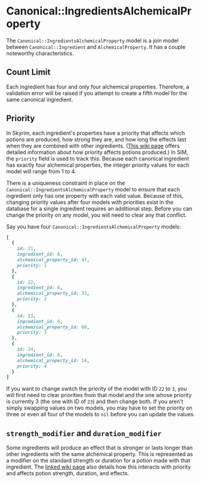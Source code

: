 # Canonical::IngredientsAlchemicalProperty

The `Canonical::IngredientsAlchemicalProperty` model is a join model between `Canonical::Ingredient` and `AlchemicalProperty`. It has a couple noteworthy characteristics.

## Count Limit

Each ingredient has four and only four alchemical properties. Therefore, a validation error will be raised if you attempt to create a fifth model for the same canonical ingredient.

## Priority

In Skyrim, each ingredient's properties have a priority that affects which potions are produced, how strong they are, and how long the effects last when they are combined with other ingredients. ([This wiki page](https://en.uesp.net/wiki/Skyrim:Alchemy_Effects) offers detailed information about how priority affects potions produced.) In SIM, the `priority` field is used to track this. Because each canonical ingredient has exactly four alchemical properties, the integer priority values for each model will range from 1 to 4.

There is a uniqueness constraint in place on the `Canonical::IngredientsAlchemicalProperty` model to ensure that each ingredient only has one property with each valid value. Because of this, changing priority values after four models with priorities exist in the database for a single ingredient requires an additional step. Before you can change the priority on any model, you will need to clear any that conflict.

Say you have four `Canonical::IngredientsAlchemicalProperty` models:
```ruby
[
  {
    id: 21,
    ingredient_id: 6,
    alchemical_property_id: 47,
    priority: 1
  },
  {
    id: 22,
    ingredient_id: 6,
    alchemical_property_id: 33,
    priority: 2
  },
  {
    id: 23,
    ingredient_id: 6,
    alchemical_property_id: 60,
    priority: 3
  },
  {
    id: 24,
    ingredient_id: 6,
    alchemical_property_id: 14,
    priority: 4
  }
]
```
If you want to change switch the priority of the model with ID `22` to `3`, you will first need to clear priorities from that model and the one whose priority is currently 3 (the one with ID of `23`) and then change both. If you aren't simply swapping values on two models, you may have to set the priority on three or even all four of the models to `nil` before you can update the values.

## `strength_modifier` and `duration_modifier`

Some ingredients will produce an effect that is stronger or lasts longer than other ingredients with the same alchemical property. This is represented as a modifier on the standard strength or duration for a potion made with that ingredient. The [linked wiki page](https://en.uesp.net/wiki/Skyrim:Alchemy_Effects) also details how this interacts with priority and affects potion strength, duration, and effects.
